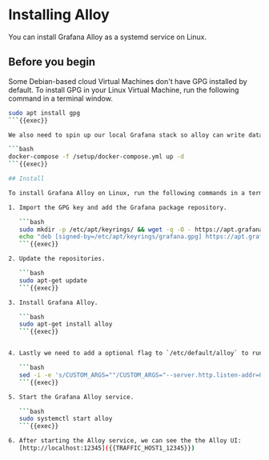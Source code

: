 # Installing Alloy

You can install Grafana Alloy as a systemd service on Linux.

## Before you begin

Some Debian-based cloud Virtual Machines don't have GPG installed by default.
To install GPG in your Linux Virtual Machine, run the following command in a terminal window.

```bash
sudo apt install gpg
```{{exec}}

We also need to spin up our local Grafana stack so alloy can write data to it. 

```bash
docker-compose -f /setup/docker-compose.yml up -d
```{{exec}}

## Install

To install Grafana Alloy on Linux, run the following commands in a terminal window.

1. Import the GPG key and add the Grafana package repository.

   ```bash
   sudo mkdir -p /etc/apt/keyrings/ && wget -q -O - https://apt.grafana.com/gpg.key | gpg --dearmor | sudo tee /etc/apt/keyrings/grafana.gpg > /dev/null &&
   echo "deb [signed-by=/etc/apt/keyrings/grafana.gpg] https://apt.grafana.com stable main" | sudo tee /etc/apt/sources.list.d/grafana.list
   ```{{exec}}

2. Update the repositories.

   ```bash
   sudo apt-get update
   ```{{exec}}

3. Install Grafana Alloy.

   ```bash
   sudo apt-get install alloy
   ```{{exec}}


4. Lastly we need to add a optional flag to `/etc/default/alloy` to run the Alloy UI.

   ```bash
   sed -i -e 's/CUSTOM_ARGS=""/CUSTOM_ARGS="--server.http.listen-addr=0.0.0.0:12345"/' /etc/default/alloy
   ```{{exec}}

5. Start the Grafana Alloy service.

   ```bash
   sudo systemctl start alloy
   ```{{exec}}

6. After starting the Alloy service, we can see the the Alloy UI:
   [http://localhost:12345]({{TRAFFIC_HOST1_12345}})





